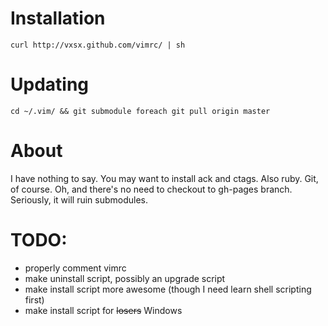 Installation
============
```
curl http://vxsx.github.com/vimrc/ | sh
```

Updating
========
```
cd ~/.vim/ && git submodule foreach git pull origin master
```

About
=====
I have nothing to say.
You may want to install ack and ctags. Also ruby.
Git, of course.
Oh, and there's no need to checkout to gh-pages branch.
Seriously, it will ruin submodules.

TODO:
=====
* properly comment vimrc
* make uninstall script, possibly an upgrade script
* make install script more awesome (though I need learn shell scripting
  first)
* make install script for <del>losers</del> Windows
